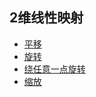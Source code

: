 ## 2维线性映射

- [平移](translation_in_2d)
- [旋转](rotation_in_2d)
- [绕任意一点旋转](rotation_around_any_point)
- [缩放](scaling_in_2d)



